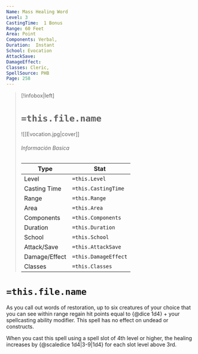 ```yaml
---
Name: Mass Healing Word
Level: 3
CastingTime:  1 Bonus 
Range: 60 Feet
Area: Point
Components: Verbal, 
Duration:  Instant  
School: Evocation
AttackSave: 
DamageEffect: 
Classes: Cleric, 
SpellSource: PHB
Page: 258
---
```


>[!infobox|left]
># `=this.file.name`
>![[Evocation.jpg|cover]]
> ###### Información Basica
> Type |  Stat |
> ---|---|
> Level | `=this.Level` |
> Casting Time | `=this.CastingTime` |
> Range | `=this.Range` |
> Area | `=this.Area` |
> Components | `=this.Components` |
> Duration | `=this.Duration` |
> School | `=this.School` |
> Attack/Save | `=this.AttackSave` |
> Damage/Effect | `=this.DamageEffect` |
> Classes | `=this.Classes` |

# `=this.file.name`
As you call out words of restoration, up to six creatures of your choice that you can see within range regain hit points equal to {@dice 1d4} + your spellcasting ability modifier. This spell has no effect on undead or constructs.



 


When you cast this spell using a spell slot of 4th level or higher, the healing increases by {@scaledice 1d4|3-9|1d4} for each slot level above 3rd. 